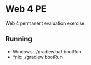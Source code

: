 # Web 4 PE

Web 4 permanent evaluation exercise.

## Running

- Windows: ./gradlew.bat bootRun
- *nix: ./gradlew bootRun
